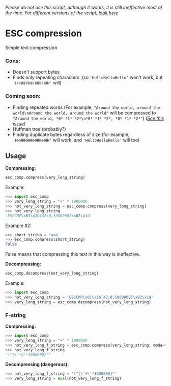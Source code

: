 *Please do not use this script, although it works, it is still ineffective most of the time.*
*For different versions of the script, [look here](branches.md)*
# ESC compression
Simple text compression

### Cons:
- Doesn't support bytes
- Finds only repeating characters. (so `'HelloHelloHello'` won't work, but `'HHHHHHHHHHHHHHH'` will)

### Coming soon:
- Finding repeated words (For example, `"Around the world, around the world\nAround the world, around the world"` will be compressed to `"Around the world, *0* *1* *2*\n*0* *1* *2*, *0* *1* *2*"`) *([See this issue](https://github.com/pavlik-tt/escape-compression/issues/1))*
- Huffman tree (probably?)
- Finding duplicate bytes regardless of size (for example, `'HHHHHHHHHHHHHHH'` will work, and `'HelloHelloHello'` will too)

## Usage
**Compressing:**
```python
esc_comp.compress(very_long_string)
```
Example:
```python
>>> import esc_comp
>>> very_long_string = "+" * 1000000
>>> not_very_long_string = esc_comp.compress(very_long_string)
>>> not_very_long_string
'ESCCMP\x01\x1b[42;0;1000000]\x02\x1d'
```
Example #2:
```python
>>> short_string = 'aaa'
>>> esc_comp.compress(short_string)
False
```
False means that compressing this text in this way is ineffective.

**Decompressing:**
```python
esc_comp.decompress(not_very_long_string)
```
Example:
```python
>>> import esc_comp
>>> not_very_long_string = 'ESCCMP\x01\x1b[42;0;1000000]\x02\x1d'
>>> very_long_string = esc_comp.decompress(not_very_long_string)
```

### F-string
**Compressing:**
```python
>>> import esc_comp
>>> very_long_string = "+" * 1000000
>>> not_very_long_f_string = esc_comp.compress(very_long_string, mode="py_format")
>>> not_very_long_f_string
'f"{\'+\'*1000000}"'
```
**Decompressing (dangerous):**
```python
>>> not_very_long_f_string = 'f"{\'+\'*1000000}"'
>>> very_long_string = eval(not_very_long_f_string)
```
